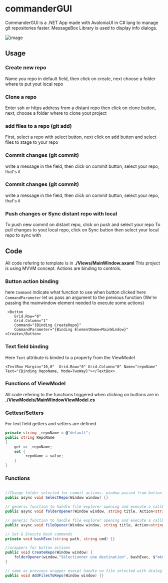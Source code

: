 # commanderGUI

CommanderGUI is a .NET App made with AvaloniaUI in C# lang to manage git repositories faster.
MessageBox Library is used to display info dialogs.

![image](https://user-images.githubusercontent.com/56622131/141973603-eec63c4d-fa82-4a74-a10e-085a4f9ac92a.png)

<h2>Usage</h2>

<h3>Create new repo</h3>
Name you repo in default field, then click on create, next choose a folder where to put yout local repo

<h3>Clone a repo</h3>
Enter ssh or https address from a distant repo then click on clone button, next, choose a folder where to clone yout project

<h3>add files to a repo (git add)</h3>
First, select a repo with select button, next click on add button and select files to stage to your repo

<h3>Commit changes (git commit)</h3>
write a message in the field, then click on commit button, select your repo, that's it

<h3>Commit changes (git commit)</h3>
write a message in the field, then click on commit button, select your repo, that's it

<h3>Push changes or Sync distant repo with local</h3>
To push new commit on distant repo, click on push and select your repo
To pull changes to yout local repo, click on Sync button then select your local repo to sync with

<h2>Code</h2>

All code refering to template is in <b>./Views/MainWindow.axaml</b>
This project is using MVVM concept. Actions are binding to controls.

<h3>Button action binding</h3>

here <code>Command</code> indicate what function to use when button clicked
here <code>CommandParameter</code> let us pass an argument to the previous function (We're passing the mainwindow element needed to execute some actions)

```xaml
 <Button 
    Grid.Row="0" 
    Grid.Column="1" 
    Command="{Binding CreateRepo}" 
    CommandParameter="{Binding ElementName=MainWindow}"
>Create</Button>
```

<h3>Text field binding</h3>
Here <code>Text</code> attribute is binded to a property from the ViewModel 

```xaml
<TextBox Margin="10,0"  Grid.Row="0" Grid.Column="0" Name="repoName" Text="{Binding RepoName, Mode=TwoWay}"></TextBox>
```

<h3>Functions of ViewModel</h3>
All code refering to the functions triggered when clicking on buttons are in <b>./ViewModels/MainWindowViewModel.cs</b>

<h3>Gettesr/Setters</h3>
For text field getters and setters are defined

```csharp
private string _repoName = @"default";
public string RepoName
{
    get => _repoName;
    set {
        _repoName = value;
    }
}
```

<h3>Functions</h3>

```csharp

//Change folder selected for commit actions. window passed from button binding parameter is used to open file explorer from system
public async void SelectRepo(Window window) {}

// generic function to handle file explorer opening and execute a callback after folder selected
public async void folderOpener(Window window, string title, Action<string, string> callback, string command) {}

// generic function to handle file explorer opening and execute a callback after files are selected
public async void fileOpener(Window window, string title, Action<string, string> callback, string command) {}

// Set & Execute bash commands
private void bashExec(string path, string cmd) {}

//wrappers for button actions
public void CreateRepo(Window window) {
    folderOpener(window,"Sélectionner une destination", bashExec, $"mkdir {RepoName} && cd {RepoName} && git init");
}

// same as previous wrapper execpt handle no file selected with dialog error box
public void AddFilesToRepo(Window window) {}
```
